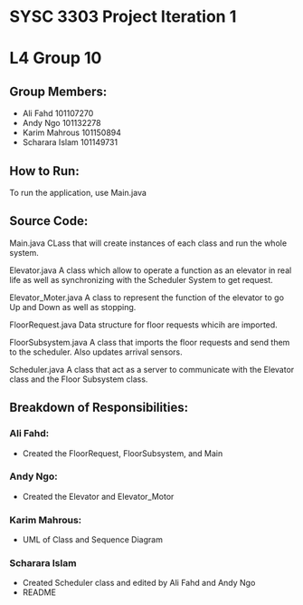 # SYSC 3303 Project Iteration 1 
# L4 Group 10

## Group Members:
 - Ali Fahd 101107270
 - Andy Ngo 101132278
 - Karim Mahrous 101150894
 - Scharara Islam 101149731

## How to Run:
To run the application, use Main.java

## Source Code:

Main.java
CLass that will create instances of each class and run the whole system.

Elevator.java
A class which allow to operate a function as an elevator in real life as well as synchronizing with the Scheduler System to get request.

Elevator_Moter.java
A class to represent the function of the elevator to go Up and Down as well as stopping.

FloorRequest.java
Data structure for floor requests whicih are imported.

FloorSubsystem.java
A class that imports the floor requests and send them to the scheduler. Also updates arrival sensors.

Scheduler.java
A class that act as a server to communicate with the Elevator class and the Floor Subsystem class.

## Breakdown of Responsibilities:
### Ali Fahd:
 - Created the FloorRequest, FloorSubsystem, and Main

### Andy Ngo:
- Created the Elevator and Elevator_Motor

### Karim Mahrous:
 - UML of Class and Sequence Diagram

### Scharara Islam 
- Created Scheduler class and edited by Ali Fahd and Andy Ngo
- README
